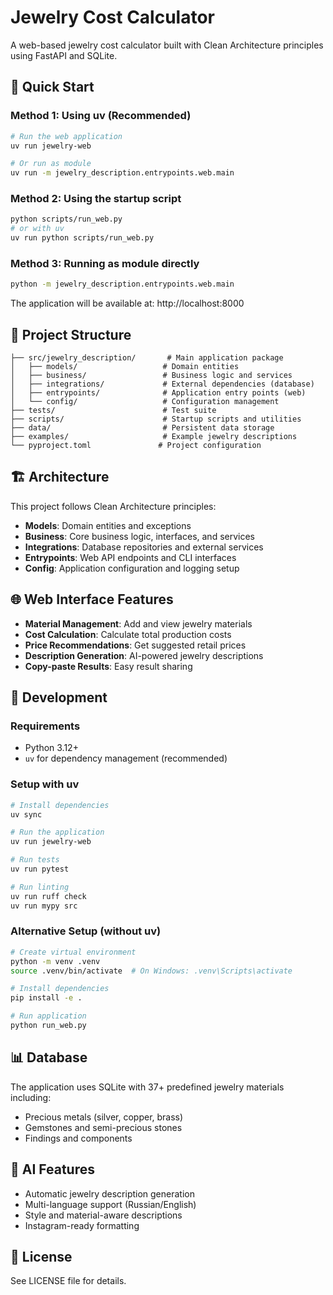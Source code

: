# Jewelry Cost Calculator

A web-based jewelry cost calculator built with Clean Architecture principles using FastAPI and SQLite.

## 🚀 Quick Start

### Method 1: Using uv (Recommended)
```bash
# Run the web application
uv run jewelry-web

# Or run as module
uv run -m jewelry_description.entrypoints.web.main
```

### Method 2: Using the startup script
```bash
python scripts/run_web.py
# or with uv
uv run python scripts/run_web.py
```

### Method 3: Running as module directly
```bash
python -m jewelry_description.entrypoints.web.main
```

The application will be available at: http://localhost:8000

## 📁 Project Structure

```
├── src/jewelry_description/       # Main application package
│   ├── models/                   # Domain entities
│   ├── business/                 # Business logic and services
│   ├── integrations/             # External dependencies (database)
│   ├── entrypoints/              # Application entry points (web)
│   └── config/                   # Configuration management
├── tests/                        # Test suite
├── scripts/                      # Startup scripts and utilities
├── data/                         # Persistent data storage
├── examples/                     # Example jewelry descriptions
└── pyproject.toml               # Project configuration
```

## 🏗️ Architecture

This project follows Clean Architecture principles:

- **Models**: Domain entities and exceptions
- **Business**: Core business logic, interfaces, and services
- **Integrations**: Database repositories and external services
- **Entrypoints**: Web API endpoints and CLI interfaces
- **Config**: Application configuration and logging setup

## 🌐 Web Interface Features

- **Material Management**: Add and view jewelry materials
- **Cost Calculation**: Calculate total production costs
- **Price Recommendations**: Get suggested retail prices
- **Description Generation**: AI-powered jewelry descriptions
- **Copy-paste Results**: Easy result sharing

## 🔧 Development

### Requirements
- Python 3.12+
- `uv` for dependency management (recommended)

### Setup with uv
```bash
# Install dependencies
uv sync

# Run the application
uv run jewelry-web

# Run tests
uv run pytest

# Run linting
uv run ruff check
uv run mypy src
```

### Alternative Setup (without uv)
```bash
# Create virtual environment
python -m venv .venv
source .venv/bin/activate  # On Windows: .venv\Scripts\activate

# Install dependencies
pip install -e .

# Run application
python run_web.py
```

## 📊 Database

The application uses SQLite with 37+ predefined jewelry materials including:
- Precious metals (silver, copper, brass)
- Gemstones and semi-precious stones
- Findings and components

## 🤖 AI Features

- Automatic jewelry description generation
- Multi-language support (Russian/English)
- Style and material-aware descriptions
- Instagram-ready formatting

## 📝 License

See LICENSE file for details.